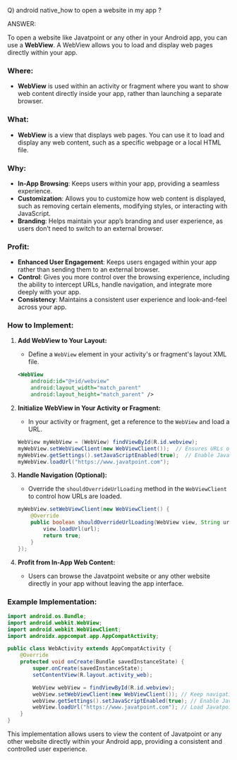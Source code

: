 Q) android native_how to open a website in my app ?

ANSWER:

To open a website like Javatpoint or any other in your Android app, you can use a **WebView**. 
A WebView allows you to load and display web pages directly within your app.

### **Where:**
- **WebView** is used within an activity or fragment where you want to show web content directly inside your app, rather than launching a separate browser.

### **What:**
- **WebView** is a view that displays web pages. You can use it to load and display any web content, such as a specific webpage or a local HTML file.
  
### **Why:**
- **In-App Browsing**: Keeps users within your app, providing a seamless experience.
- **Customization**: Allows you to customize how web content is displayed, such as removing certain elements, modifying styles, or interacting with JavaScript.
- **Branding**: Helps maintain your app’s branding and user experience, as users don’t need to switch to an external browser.

### **Profit:**
- **Enhanced User Engagement**: Keeps users engaged within your app rather than sending them to an external browser.
- **Control**: Gives you more control over the browsing experience, including the ability to intercept URLs, 
handle navigation, and integrate more deeply with your app.
- **Consistency**: Maintains a consistent user experience and look-and-feel across your app.

### **How to Implement:**

1. **Add WebView to Your Layout:**
   - Define a `WebView` element in your activity's or fragment's layout XML file.
   ```xml
   <WebView
       android:id="@+id/webview"
       android:layout_width="match_parent"
       android:layout_height="match_parent" />
   ```

2. **Initialize WebView in Your Activity or Fragment:**
   - In your activity or fragment, get a reference to the `WebView` and load a URL.
   ```java
   WebView myWebView = (WebView) findViewById(R.id.webview);
   myWebView.setWebViewClient(new WebViewClient());  // Ensures URLs open within the WebView
   myWebView.getSettings().setJavaScriptEnabled(true);  // Enable JavaScript if needed
   myWebView.loadUrl("https://www.javatpoint.com");
   ```

3. **Handle Navigation (Optional):**
   - Override the `shouldOverrideUrlLoading` method in the `WebViewClient` to control how URLs are loaded.
   ```java
   myWebView.setWebViewClient(new WebViewClient() {
       @Override
       public boolean shouldOverrideUrlLoading(WebView view, String url) {
           view.loadUrl(url);
           return true;
       }
   });
   ```

4. **Profit from In-App Web Content:**
   - Users can browse the Javatpoint website or any other website directly in your app without leaving the app interface.

### **Example Implementation:**

```java
import android.os.Bundle;
import android.webkit.WebView;
import android.webkit.WebViewClient;
import androidx.appcompat.app.AppCompatActivity;

public class WebActivity extends AppCompatActivity {
    @Override
    protected void onCreate(Bundle savedInstanceState) {
        super.onCreate(savedInstanceState);
        setContentView(R.layout.activity_web);

        WebView webView = findViewById(R.id.webview);
        webView.setWebViewClient(new WebViewClient()); // Keep navigation in the WebView
        webView.getSettings().setJavaScriptEnabled(true); // Enable JavaScript
        webView.loadUrl("https://www.javatpoint.com"); // Load Javatpoint or any other website
    }
}
```

This implementation allows users to view the content of Javatpoint or any other website directly within your Android app, 
providing a consistent and controlled user experience.
